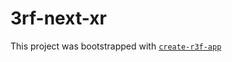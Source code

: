 # 3rf-next-xr

This project was bootstrapped with [`create-r3f-app`](https://github.com/RenaudROHLINGER/create-r3f-app)